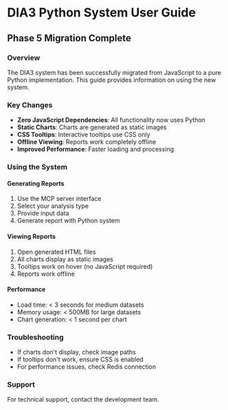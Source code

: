 # DIA3 Python System User Guide
## Phase 5 Migration Complete

### Overview
The DIA3 system has been successfully migrated from JavaScript to a pure Python implementation. This guide provides information on using the new system.

### Key Changes
- **Zero JavaScript Dependencies**: All functionality now uses Python
- **Static Charts**: Charts are generated as static images
- **CSS Tooltips**: Interactive tooltips use CSS only
- **Offline Viewing**: Reports work completely offline
- **Improved Performance**: Faster loading and processing

### Using the System

#### Generating Reports
1. Use the MCP server interface
2. Select your analysis type
3. Provide input data
4. Generate report with Python system

#### Viewing Reports
1. Open generated HTML files
2. All charts display as static images
3. Tooltips work on hover (no JavaScript required)
4. Reports work offline

#### Performance
- Load time: < 3 seconds for medium datasets
- Memory usage: < 500MB for large datasets
- Chart generation: < 1 second per chart

### Troubleshooting
- If charts don't display, check image paths
- If tooltips don't work, ensure CSS is enabled
- For performance issues, check Redis connection

### Support
For technical support, contact the development team.
